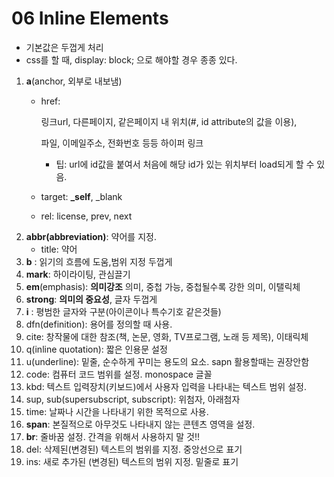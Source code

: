 # 06 Inline Elements

* 기본값은 두껍게 처리
* css를 할 때, display: block; 으로 해야할 경우 종종 있다.

1. **a**\(anchor, 외부로 내보냄\)
   * href:   

     링크url, 다른페이지, 같은페이지 내 위치\(\#, id attribute의 값을 이용\),  

     파일, 이메일주소, 전화번호 등등 하이퍼 링크

     * 팁: url에 id값을 붙여서 처음에 해당 id가 있는 위치부터 load되게 할 수 있음.

   * target: **\_self**, \_blank
   * rel: license, prev, next
2. **abbr\(abbreviation\)**: 약어를 지정.
   * title: 약어
3. **b** : 읽기의 흐름에 도움,범위 지정 두껍게
4. **mark**: 하이라이팅, 관심끌기
5. **em**\(emphasis\): **의미강조** 의미, 중첩 가능, 중첩될수록 강한 의미, 이탤릭체
6. **strong**: **의미의 중요성**, 글자 두껍게
7. **i** : 평범한 글자와 구분\(아이콘이나 특수기호 같은것들\) 
8. dfn\(definition\): 용어를 정의할 때 사용.
9. cite: 창작물에 대한 참조\(책, 논문, 영화, TV프로그램, 노래 등 제목\), 이태릭체
10. q\(inline quotation\): 짧은 인용문 설정
11. u\(underline\): 밑줄, 순수하게 꾸미는 용도의 요소. sapn 활용할때는 권장안함
12. code: 컴퓨터 코드 범위를 설정. monospace 글꼴
13. kbd: 텍스트 입력장치\(키보드\)에서 사용자 입력을 나타내는 텍스트 범위 설정.
14. sup, sub\(supersubscript, subscript\): 위첨자, 아래첨자
15. time: 날짜나 시간을 나타내기 위한 목적으로 사용.
16. **span**: 본질적으로 아무것도 나타내지 않는 콘텐츠 영역을 설정.
17. **br**: 줄바꿈 설정. 간격을 위해서 사용하지 말 것!!
18. del: 삭제된\(변경된\) 텍스트의 범위를 지정. 중앙선으로 표기
19. ins: 새로 추가된 \(변경된\) 텍스트의 범위 지정. 밑줄로 표기

